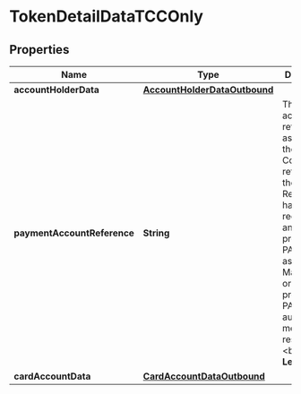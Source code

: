 

# TokenDetailDataTCCOnly

## Properties

Name | Type | Description | Notes
------------ | ------------- | ------------- | -------------
**accountHolderData** | [**AccountHolderDataOutbound**](AccountHolderDataOutbound.md) |  |  [optional]
**paymentAccountReference** | **String** | The unique account reference assigned to the PAN. Conditionally returned if the Token Requestor has opted to receive PAR and providing PAR is assigned by Mastercard or the Issuer provides PAR in the authorization message response. &lt;br&gt;    __Max Length: 29__  |  [optional]
**cardAccountData** | [**CardAccountDataOutbound**](CardAccountDataOutbound.md) |  |  [optional]



